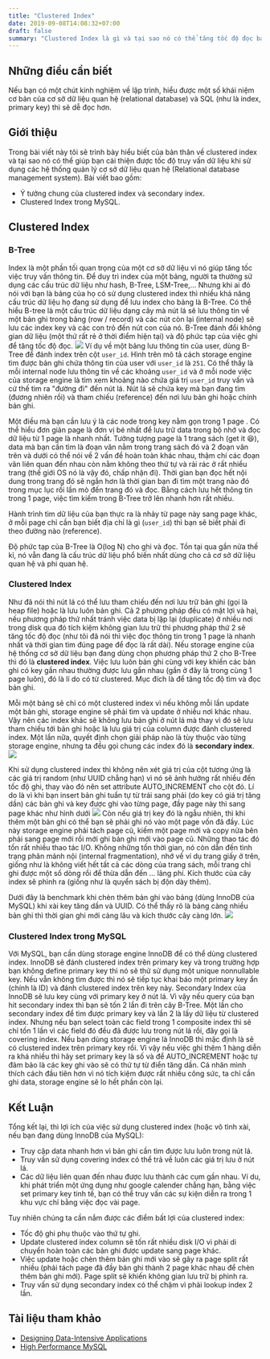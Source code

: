 ```yaml
---
title: "Clustered Index"
date: 2019-09-08T14:08:32+07:00
draft: false
summary: "Clustered Index là gì và tại sao nó có thể tăng tốc độ đọc bản ghi trong cơ sở dữ liệu quan hệ." 
---
```

## Những điều cần biết
Nếu bạn có một chút kinh nghiệm về lập trình, hiểu được một số khái niệm cơ bản của cơ sở dữ liệu quan hệ (relational database) và SQL (như là index, primary key) thì sẽ dễ đọc hơn.
## Giới thiệu
Trong bài viết này tôi sẽ trình bày hiểu biết của bản thân về clustered index và tại sao nó có thể giúp bạn cải thiện được tốc độ truy vấn dữ liệu khi  sử dụng các  hệ thống  quản lý cơ sở dữ liệu quan hệ  (Relational database  management system). Bài viết bao gồm:
- Ý tưởng chung của clustered index và secondary index.
- Clustered Index trong MySQL.

## Clustered Index
### B-Tree
Index là một phần tối quan trọng của một cơ sở dữ liệu vì nó giúp tăng tốc việc truy vấn thông tin. Để duy trì index của một bảng, người ta thường sử dụng các cấu trúc dữ liệu như hash, B-Tree, LSM-Tree,... Nhưng khi ai đó nói với bạn là bảng của họ có sử dụng clustered index thì nhiều khả năng cấu trúc dữ liệu họ đang sử dụng để lưu index cho bảng là B-Tree. Có thể hiểu B-tree là một cấu trúc dữ liệu dạng cây mà nút lá sẽ lưu thông tin về một bản ghi trong bảng (row / record) và các nút còn lại (internal node) sẽ lưu các index key và các con trỏ đến nút con của nó. B-Tree đánh đổi không gian dữ liệu (một thứ rất rẻ ở thời điểm hiện tại) và độ phức tạp của việc ghi để tăng tốc độ đọc.
![](https://res.cloudinary.com/vido/image/upload/v1567940701/images/clustered-index/Screenshot_from_2019-09-08_15-14-52_b2vt52.png)
Ví dụ về một bảng lưu thông tin của user, dùng B-Tree để đánh index trên cột `user_id`. Hình trên  mô tả cách storage engine tìm được bản ghi chứa thông tin của user với `user_id` là `251`.  Có thể thấy là mỗi internal node lưu thông tin về các khoảng `user_id` và ở mỗi node việc của storage engine là tìm xem khoảng nào chứa giá trị `user_id` truy vấn và cứ thế tìm ra "đường đi" đến nút lá. Nút lá sẽ chứa key mà bạn đang tìm (đương nhiên rồi) và tham chiếu (reference) đến nơi lưu bản ghi hoặc chính bản ghi. 

Một điều mà bạn cần lưu ý là các node trong key nằm gọn trong 1 page . Có thể hiểu đơn giản page là đơn vị bé nhất để lưu trữ data trong bộ nhớ và đọc dữ liệu từ 1 page là nhanh nhất. Tưởng tượng page là 1 trang sách (get it :laughing:), data mà bạn cần tìm là đoạn văn nằm trong trang sách đó và 2 đoạn văn trên và dưới có thể nói về 2 vấn đề hoàn toàn khác nhau, thậm chí các đoạn văn liên quan đến nhau còn nằm không theo thứ tự và rải rác ở rất nhiều trang (thế giới OS nó là vậy đó, chấp nhận đi). Thời gian bạn đọc hết nội dung trong trang đó sẽ ngắn hơn là thời gian bạn đi tìm một trang nào đó trong mục lục rồi lần mò đến trang đó và đọc. Bằng cách lưu hết thông tin trong 1 page, việc tìm kiếm trong B-Tree trở lên nhanh hơn rất nhiều. 

Hành trình tìm dữ liệu của bạn thực ra là nhảy từ page này sang page khác, ở mỗi page chỉ cần bạn biết địa chỉ là gì (`user_id`) thì bạn sẽ biết phải đi theo đường nào (reference).


Độ phức tạp của B-Tree là O(log N) cho ghi và đọc. Tồn tại qua gần nửa thế kỉ, nó vẫn đang là cấu trúc dữ liệu phổ biến nhất dùng cho cả cơ sở dữ liệu quan hệ và phi quan hệ.

### Clustered Index
Như đã nói thì nút lá có thể lưu tham chiếu đến nơi lưu trữ bản ghi (gọi là heap file) hoặc là lưu luôn bản ghi. Cả 2 phương pháp đều có mặt lợi và hại, nếu phương pháp thứ nhất tránh việc data bị lặp lại (duplicate) ở nhiều nơi trong disk qua đó tích kiệm không gian lưu trữ thì phương pháp thứ 2 sẽ tăng tốc độ đọc (như tôi đã nói thì việc đọc thông tin trong 1 page là nhanh nhất và thời gian tìm đúng page để đọc là rất dài). 
Nếu storage engine của hệ thống cơ sở dữ liệu bạn đang dùng chọn phương pháp thứ 2 cho B-Tree thì đó là <strong>clustered index</strong>. Việc lưu luôn bản ghi cùng với key khiến các bản ghi có key gần nhau thường được lưu gần nhau (gần ở đây là trong cùng 1 page luôn), đó là lí do có từ clustered. Mục đích là để tăng tốc độ tìm và đọc bản ghi.

Mỗi một bảng sẽ chỉ có một clustered index vì nếu không mỗi lần update một bản ghi, storage engine sẽ phải tìm và update ở nhiều nơi khác nhau. Vậy nên các index khác sẽ không lưu bản ghi ở nút lá mà thay vì đó sẽ lưu tham chiếu tới bản ghi hoặc là lưu giá trị của column được đánh clustered index. Một lần nữa, quyết định chọn giải pháp nào là tùy thuộc vào từng storage engine, nhưng ta đều gọi chung các index đó là <strong>secondary index</strong>.
![](https://res.cloudinary.com/vido/image/upload/v1567941148/images/clustered-index/Screenshot_from_2019-09-08_18-11-50_qniblb.png)

Khi sử dụng clustered index thì không nên xét giá trị của cột tương ứng là các giá trị random (như UUID chẳng hạn) vì nó sẽ ảnh hưởng rất nhiều đến tốc độ ghi, thay vào đó nên set attribute AUTO_INCREMENT cho cột đó. Lí do là vì khi bạn insert bản ghi tuần tự từ trái sang phải (do key có giá trị tăng dần) các bản ghi và key được ghi vào từng page, đầy page này thì sang page khác như hình dưới
![](https://res.cloudinary.com/vido/image/upload/v1567953475/images/clustered-index/Screenshot_from_2019-09-08_21-37-18_mj5cxc.png)
Còn nếu giá trị key đó là ngẫu nhiên, thì khi thêm một bản ghi có thể bạn sẽ phải ghi nó vào một page vốn đã đầy. Lúc này storage engine phải tách page cũ, kiếm một page mới và copy nửa bên phải sang page mới rồi mới ghi bản ghi mới vào page cũ. Những thao tác đó tốn rất nhiều thao tác I/O. Không những tốn thời gian, nó còn dẫn đến tình trạng phân mảnh nội (internal fragmentation), nhớ về ví dụ trang giấy ở trên, giống như là không viết hết tất cả các dòng của trang sách, mỗi trang chỉ ghi được một số dòng rồi để thừa dẫn đến ... lãng phí. Kích thước của cây index sẽ phình ra (giống như là quyển sách bị độn dày thêm). 

Dưới đây là benchmark khi chèn thêm bản ghi vào bảng (dùng InnoDB của MySQL) khi xài key tăng dần và UUID. Có thể thấy rõ là bảng càng nhiều bản ghi thì thời gian ghi mới càng lâu và kích thước cây càng lớn.
![](https://res.cloudinary.com/vido/image/upload/v1567954291/images/clustered-index/Screenshot_from_2019-09-08_21-51-07_bhdnmy.png)

### Clustered Index trong MySQL
Với MySQL, bạn cần dùng storage engine InnoDB để có thể dùng clustered index. InnoDB sẽ đánh clustered index trên primary key và trong trường hợp bạn không define primary key thì nó sẽ thử sử dụng một unique nonnullable key. Nếu vẫn không tìm được thì nó sẽ tiếp tục khai báo một primary key ẩn (chính là ID) và đánh clustered index trên key này. 
Secondary Index của InnoDB sẽ lưu key cùng với primary key ở nút lá. Vì vậy nếu query của bạn hit secondary index thì bạn sẽ tốn 2 lần đi trên cây B-Tree. Một lần cho secondary index để tìm được primary key và lần 2 là lấy dữ liệu từ clustered index. Nhưng nếu bạn select toàn các field trong 1 composite index thì sẽ chỉ tốn 1 lần vì các field đó đều đã được lưu trong nút lá rồi, đây gọi là covering index.
Nếu bạn dùng storage engine là InnoDB thì mặc định là sẽ có clustered index trên primary key rồi. Vì vậy nếu việc ghi thêm 1 hàng diễn ra khá nhiều thì hãy set primary key là số và để AUTO_INCREMENT hoặc tự đảm bảo là các key ghi vào sẽ có thứ tự từ điển tăng dần. Cá nhân mình thích cách đầu tiên hơn vì nó tích kiệm được rất nhiều công sức, ta chỉ cần ghi data, storage engine sẽ lo hết phần còn lại.
## Kết Luận
Tổng kết lại, thì lợi ích của việc sử dụng clustered index (hoặc vô tình xài, nếu bạn đang dùng InnoDB của MySQL):

- Truy cập data nhanh hơn vì bản ghi cần tìm được lưu luôn trong nút lá.
- Truy vấn sử dụng covering index có thể trả về luôn các giá trị lưu ở nút lá.
- Các dữ liệu liên quan đến nhau được lưu thành các cụm gần nhau. Ví du, khi phát triển một ứng dụng như google calender chẳng hạn, bằng việc set primary key tinh tế, bạn có thể truy vấn các sự kiện diễn ra trong 1 khu vực chỉ bằng việc đọc vài page.

Tuy nhiên chúng ta cần nắm được các điểm bất lợi của clustered index:

- Tốc độ ghi phụ thuộc vào thứ tự ghi.
- Update clustered index column sẽ tốn rất nhiều disk I/O vì phải di chuyển hoàn toàn các bản ghi được update sang page khác.
- Việc update hoặc chèn thêm bản ghi mới vào sẽ gây ra page split rất nhiều (phải tách page đã đầy bản ghi thành 2 page khác nhau để chèn thêm bản ghi mới). Page split sẽ khiến không gian lưu trữ bị phình ra.
- Truy vấn sử dụng secondary index có thể chậm vì phải lookup index 2 lần.

## Tài liệu tham khảo
- [Designing Data-Intensive Applications](https://dataintensive.net/)
- [High Performance MySQL](https://www.highperfmysql.com/)


